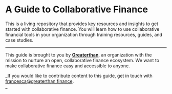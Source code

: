 # A Guide to Collaborative Finance

This is a living repository that provides key resources and insights to get started with collaborative finance. You will learn how to use collaborative financial tools in your organization through training resources, guides, and case studies.

---

This guide is brought to you by [**Greaterthan**](http://greaterthan.finance), an organization with the mission to nurture an open, collaborative finance ecosystem. We want to make collaborative finance easy and accessible to anyone.

_If you would like to contribute content to this guide, get in touch with francesca@greaterthan.finance.   
_

